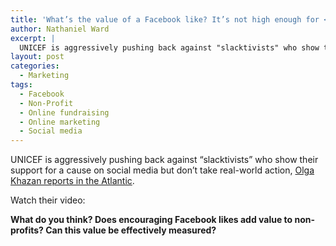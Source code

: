```yaml
---
title: 'What’s the value of a Facebook like? It’s not high enough for <span class="caps">UNICEF</span>'
author: Nathaniel Ward
excerpt: |
  UNICEF is aggressively pushing back against "slacktivists" who show their support for a cause on social media but don't take real-world action.
layout: post
categories:
  - Marketing
tags:
  - Facebook
  - Non-Profit
  - Online fundraising
  - Online marketing
  - Social media
---
```

<span class="caps">UNICEF</span> is aggressively pushing back against “slacktivists” who show their support for a cause on social media but don’t take real-world action, [Olga Khazan reports in the Atlantic][1].

Watch their video:



**What do you think? Does encouraging Facebook likes add value to non-profits? Can this value be effectively measured?**

 [1]: http://www.theatlantic.com/international/archive/2013/04/charity-tells-slacktivists-give-money-not-facebook-likes/275429/